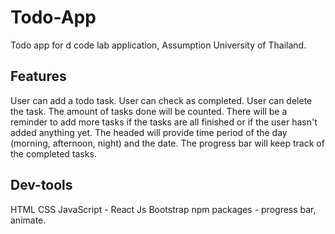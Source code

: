 # Todo-App
Todo app for d code lab application, Assumption University of Thailand.

## Features
User can add a todo task.
User can check as completed.
User can delete the task.
The amount of tasks done will be counted.
There will be a reminder to add more tasks if the tasks are all finished or if the user hasn't added anything yet.
The headed will provide time period of the day (morning, afternoon, night) and the date.
The progress bar will keep track of the completed tasks.

## Dev-tools
HTML
CSS
JavaScript - React Js
Bootstrap
npm packages - progress bar, animate.

